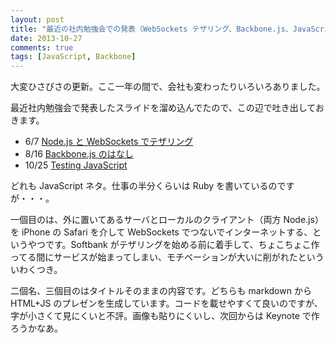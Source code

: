 ```yaml
---
layout: post
title: "最近の社内勉強会での発表（WebSockets テザリング、Backbone.js、JavaScript のテスト）"
date: 2013-10-27
comments: true
tags: [JavaScript, Backbone]
---
```


大変ひさびさの更新。ここ一年の間で、会社も変わったりいろいろありました。

最近社内勉強会で発表したスライドを溜め込んでたので、この辺で吐き出しておきます。

- 6/7 [Node.js と WebSockets でテザリング](https://speakerdeck.com/shuhei/node-dot-js-plus-websocket-detezaringusitemita)
- 8/16 [Backbone.js のはなし](/talks/20130816_Introduction_to_Backbone/)
- 10/25 [Testing JavaScript](/talks/20131025_Testing_JavaScript/)

どれも JavaScript ネタ。仕事の半分くらいは Ruby を書いているのですが・・・。

一個目のは、外に置いてあるサーバとローカルのクライアント（両方 Node.js）を iPhone の Safari を介して WebSockets でつないでインターネットする、というやつです。Softbank がテザリングを始める前に着手して、ちょこちょこ作ってる間にサービスが始まってしまい、モチベーションが大いに削がれたといういわくつき。

二個名、三個目のはタイトルそのままの内容です。どちらも markdown から HTML+JS のプレゼンを生成しています。コードを載せやすくて良いのですが、字が小さくて見にくいと不評。画像も貼りにくいし、次回からは Keynote で作ろうかなあ。
